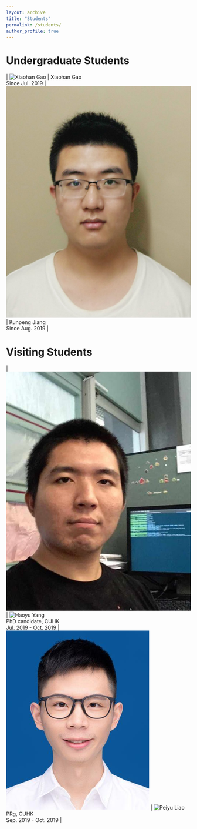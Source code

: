 ```yaml
---
layout: archive
title: "Students"
permalink: /students/
author_profile: true
---
```


Undergraduate Students
======

| ![Xiaohan Gao](images/students/XiaohanGao.jpg) | Xiaohan Gao<br>Since Jul. 2019 | ![Kunpeng Jiang](images/students/KunpengJiang.jpg) | Kunpeng Jiang<br>Since Aug. 2019 |

Visiting Students
======

| ![Haoyu Yang](images/students/HaoyuYang.jpg) | ![Haoyu Yang](https://phdyang007.github.io/)<br>PhD candidate, CUHK<br>Jul. 2019 - Oct. 2019 | ![Peiyu Liao](images/students/PeiyuLiao.jpg) | ![Peiyu Liao](https://enzoleo.github.io/)<br>PRg, CUHK<br>Sep. 2019 - Oct. 2019 |
